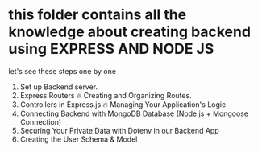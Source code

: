 # this folder contains all the knowledge about creating backend using EXPRESS AND NODE JS

let's see these steps one by one

1. Set up Backend server.
2. Express Routers 🔥 Creating and Organizing Routes.
3. Controllers in Express.js 🔥 Managing Your Application's Logic
4. Connecting Backend with MongoDB Database (Node.js + Mongoose Connection)
5. Securing Your Private Data with Dotenv in our Backend App
6. Creating the User Schema & Model
 